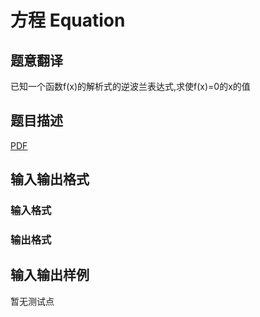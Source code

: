 # 方程 Equation

## 题意翻译

已知一个函数f(x)的解析式的逆波兰表达式,求使f(x)=0的x的值

## 题目描述

[problemUrl]: https://uva.onlinejudge.org/index.php?option=com_onlinejudge&Itemid=8&category=825&page=show_problem&problem=4536

[PDF](https://uva.onlinejudge.org/external/16/p1661.pdf)

## 输入输出格式

### 输入格式

### 输出格式

## 输入输出样例

暂无测试点

